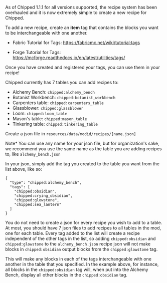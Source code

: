 As of Chipped 1.1.1 for all versions supported, the recipe system has been overhauled and it is now extremely simple to create a new recipe for Chipped.

To add a new recipe, create an **item** tag that contains the blocks you want to be interchangeable with one another.

* Fabric Tutorial for Tags: https://fabricmc.net/wiki/tutorial:tags

* Forge Tutorial for Tags: https://mcforge.readthedocs.io/en/latest/utilities/tags/

Once you have created and registered your tags, you can use them in your recipe!

Chipped currently has 7 tables you can add recipes to:
* Alchemy Bench: `chipped:alchemy_bench`
* Botanist Workbench: `chipped:botanist_workbench`
* Carpenters table: `chipped:carpenters_table`
* Glassblower: `chipped:glassblower`
* Loom: `chipped:loom_table`
* Mason's table: `chipped:mason_table`
* Tinkering table: `chipped:tinkering_table`

Create a json file in `resources/data/modid/recipes/[name.json]`

Note* You can use any name for your json file, but for organization's sake, we recommend you use the same name as the table you are adding recipes to, like `alchemy_bench.json`

In your json, simply add the tag you created to the table you want from the list above, like so:

```
{
  "type": "chipped:alchemy_bench",
  "tags": [
    "chipped:obsidian",
    "chipped:crying_obsidian",
    "chipped:glowstone",
    "chipped:sea_lantern"
  ]
}
```

You do not need to create a json for every recipe you wish to add to a table. At most, you should have 7 json files to add recipes to all tables in the mod, one for each table. Every tag added to the list will create a recipe independent of the other tags in the list, so adding `chipped:obsidian` and `chipped:glowstone` to the `alchemy_bench.json` recipe json will not make blocks in `chipped:obsidian` output blocks from the `chipped:glowstone` tag.

This will make any blocks in each of the tags interchangeable with one another in the table that you specified. In the example above, for instance, all blocks in the `chipped:obsidian` tag will, when put into the Alchemy Bench, display all other blocks in the `chipped:obsidian` tag. 